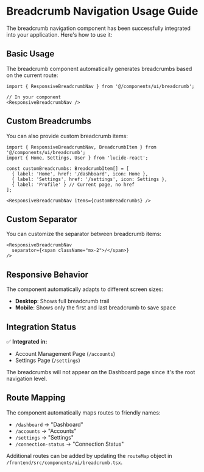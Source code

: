 # Breadcrumb Navigation Usage Guide

The breadcrumb navigation component has been successfully integrated into your application. Here's how to use it:

## Basic Usage

The breadcrumb component automatically generates breadcrumbs based on the current route:

```tsx
import { ResponsiveBreadcrumbNav } from '@/components/ui/breadcrumb';

// In your component
<ResponsiveBreadcrumbNav />
```

## Custom Breadcrumbs

You can also provide custom breadcrumb items:

```tsx
import { ResponsiveBreadcrumbNav, BreadcrumbItem } from '@/components/ui/breadcrumb';
import { Home, Settings, User } from 'lucide-react';

const customBreadcrumbs: BreadcrumbItem[] = [
  { label: 'Home', href: '/dashboard', icon: Home },
  { label: 'Settings', href: '/settings', icon: Settings },
  { label: 'Profile' } // Current page, no href
];

<ResponsiveBreadcrumbNav items={customBreadcrumbs} />
```

## Custom Separator

You can customize the separator between breadcrumb items:

```tsx
<ResponsiveBreadcrumbNav
  separator={<span className="mx-2">/</span>}
/>
```

## Responsive Behavior

The component automatically adapts to different screen sizes:
- **Desktop**: Shows full breadcrumb trail
- **Mobile**: Shows only the first and last breadcrumb to save space

## Integration Status

✅ **Integrated in:**
- Account Management Page (`/accounts`)
- Settings Page (`/settings`)

The breadcrumbs will not appear on the Dashboard page since it's the root navigation level.

## Route Mapping

The component automatically maps routes to friendly names:
- `/dashboard` → "Dashboard"
- `/accounts` → "Accounts"
- `/settings` → "Settings"
- `/connection-status` → "Connection Status"

Additional routes can be added by updating the `routeMap` object in `/frontend/src/components/ui/breadcrumb.tsx`.
